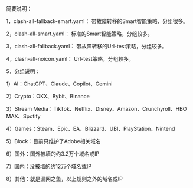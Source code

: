 简要说明：

1，clash-all-fallback-smart.yaml：
带故障转移的Smart智能策略，分组很多。

2，clash-all-smart.yaml：
标准的Smart智能策略，分组较多。

3，clash-all-fallback.yaml：
带故障转移的Url-test策略，分组较多。

4，clash-all-noicon.yaml：
Url-test策略，分组较多。

5，分组说明：

1）AI：ChatGPT、Claude、Copilot、Gemini

2）Crypto：OKX、Bybit、Binance

3）Stream Media：TikTok、Netflix、Disney、Amazon、Crunchyroll、HBO MAX、Spotify

4）Games：Steam、Epic、EA、Blizzard、UBI、PlayStation、Nintend

5）Block：目前只维护了Adobe相关域名

6）国外：国外被墙的约3.2万个域名或IP

7）国内：没被墙的约12万个域名或IP

8）其他：就是漏网之鱼，以上规则之外的域名或IP


